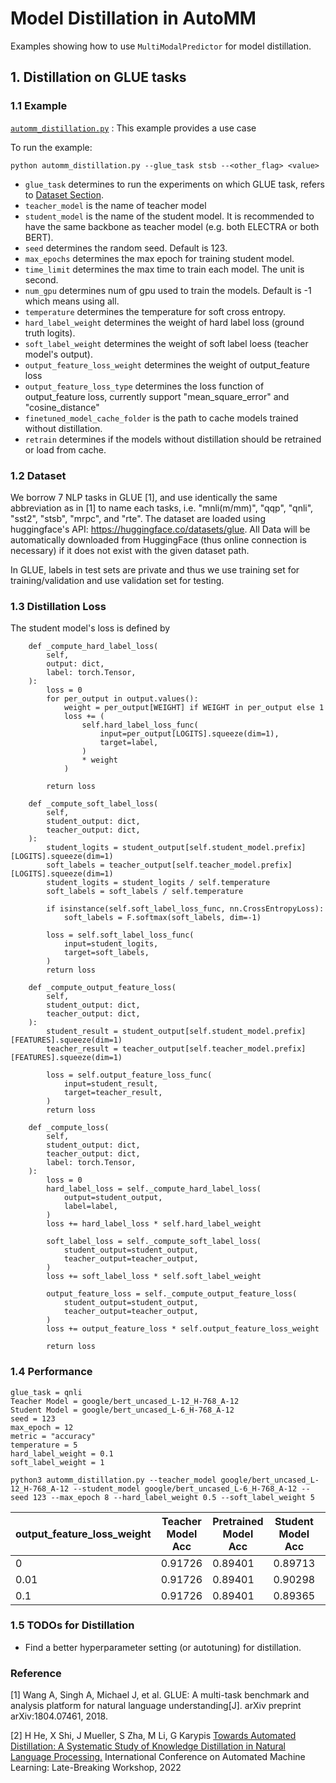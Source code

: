 # Model Distillation in AutoMM

Examples showing how to use `MultiModalPredictor` for model distillation.

## 1. Distillation on GLUE tasks

### 1.1 Example
[`automm_distillation.py`](./automm_distillation.py) : This example provides a use case 

To run the example:

```python automm_distillation.py --glue_task stsb --<other_flag> <value>```
   - `glue_task` determines to run the experiments on which GLUE task, refers to [Dataset Section](###1.2-Datasets).
   - `teacher_model` is the name of teacher model
   - `student_model` is the name of the student model. It is recommended to have the same backbone as teacher model (e.g. both ELECTRA or both BERT).
   - `seed` determines the random seed. Default is 123.
   - `max_epochs` determines the max epoch for training student model.
   - `time_limit` determines the max time to train each model. The unit is second.
   - `num_gpu` determines num of gpu used to train the models. Default is -1 which means using all.
   - `temperature` determines the temperature for soft cross entropy.
   - `hard_label_weight` determines the weight of hard label loss (ground truth logits).
   - `soft_label_weight` determines the weight of soft label loess (teacher model's output).
   - `output_feature_loss_weight` determines the weight of output_feature loss
   - `output_feature_loss_type` determines the loss function of output_feature loss, currently support "mean_square_error" and "cosine_distance"
   - `finetuned_model_cache_folder` is the path to cache models trained without distillation.
   -  `retrain` determines if the models without distillation should be retrained or load from cache.

### 1.2 Dataset
We borrow 7 NLP tasks in GLUE [1], and use identically the same abbreviation as in [1] to name each tasks,
i.e. "mnli(m/mm)", "qqp", "qnli", "sst2", "stsb", "mrpc", and "rte".
The dataset are loaded using huggingface's API: https://huggingface.co/datasets/glue.
All Data will be automatically downloaded from HuggingFace (thus online connection is necessary) if it does not exist with the given dataset path.

In GLUE, labels in test sets are private and thus we use training set for training/validation and use validation set for testing.

### 1.3 Distillation Loss
The student model's loss is defined by 
```
    def _compute_hard_label_loss(
        self,
        output: dict,
        label: torch.Tensor,
    ):
        loss = 0
        for per_output in output.values():
            weight = per_output[WEIGHT] if WEIGHT in per_output else 1
            loss += (
                self.hard_label_loss_func(
                    input=per_output[LOGITS].squeeze(dim=1),
                    target=label,
                )
                * weight
            )

        return loss

    def _compute_soft_label_loss(
        self,
        student_output: dict,
        teacher_output: dict,
    ):
        student_logits = student_output[self.student_model.prefix][LOGITS].squeeze(dim=1)
        soft_labels = teacher_output[self.teacher_model.prefix][LOGITS].squeeze(dim=1)
        student_logits = student_logits / self.temperature
        soft_labels = soft_labels / self.temperature

        if isinstance(self.soft_label_loss_func, nn.CrossEntropyLoss):
            soft_labels = F.softmax(soft_labels, dim=-1)

        loss = self.soft_label_loss_func(
            input=student_logits,
            target=soft_labels,
        )
        return loss

    def _compute_output_feature_loss(
        self,
        student_output: dict,
        teacher_output: dict,
    ):
        student_result = student_output[self.student_model.prefix][FEATURES].squeeze(dim=1)
        teacher_result = teacher_output[self.teacher_model.prefix][FEATURES].squeeze(dim=1)

        loss = self.output_feature_loss_func(
            input=student_result,
            target=teacher_result,
        )
        return loss

    def _compute_loss(
        self,
        student_output: dict,
        teacher_output: dict,
        label: torch.Tensor,
    ):
        loss = 0
        hard_label_loss = self._compute_hard_label_loss(
            output=student_output,
            label=label,
        )
        loss += hard_label_loss * self.hard_label_weight

        soft_label_loss = self._compute_soft_label_loss(
            student_output=student_output,
            teacher_output=teacher_output,
        )
        loss += soft_label_loss * self.soft_label_weight

        output_feature_loss = self._compute_output_feature_loss(
            student_output=student_output,
            teacher_output=teacher_output,
        )
        loss += output_feature_loss * self.output_feature_loss_weight

        return loss
```

### 1.4 Performance
```
glue_task = qnli
Teacher Model = google/bert_uncased_L-12_H-768_A-12
Student Model = google/bert_uncased_L-6_H-768_A-12
seed = 123
max_epoch = 12
metric = "accuracy"
temperature = 5
hard_label_weight = 0.1
soft_label_weight = 1
```

`python3 automm_distillation.py --teacher_model google/bert_uncased_L-12_H-768_A-12 --student_model google/bert_uncased_L-6_H-768_A-12 --seed 123 --max_epoch 8 --hard_label_weight 0.5 --soft_label_weight 5`

output_feature_loss_weight | Teacher Model Acc | Pretrained Model Acc | Student Model Acc | Distillation Ratio [2] | Speed Up 
----------------------|-------------------|----------------------|-------------------|------------------------|----
0                     | 0.91726           | 0.89401              | 0.89713           | 0.13                   | 3.52x
0.01                  | 0.91726           | 0.89401              | 0.90298           | 0.39                   | 3.52x
0.1                   | 0.91726           | 0.89401              | 0.89365           | -0.02                  | 3.52x

### 1.5 TODOs for Distillation
- Find a better hyperparameter setting (or autotuning) for distillation.

### Reference
[1] Wang A, Singh A, Michael J, et al. 
GLUE: A multi-task benchmark and analysis platform for natural language understanding[J]. 
arXiv preprint arXiv:1804.07461, 2018.

[2] H He, X Shi, J Mueller, S Zha, M Li, G Karypis
[Towards Automated Distillation: A Systematic Study of Knowledge Distillation in Natural Language Processing.](https://automl.cc/wp-content/uploads/2022/07/towards_automated_distillation.pdf)
International Conference on Automated Machine Learning: Late-Breaking Workshop, 2022 
